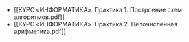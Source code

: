 - [[КУРС «ИНФОРМАТИКА». Практика 1. Построение схем алгоритмов.pdf]]
- [[КУРС «ИНФОРМАТИКА». Практика 2. Целочисленная арифметика.pdf]]